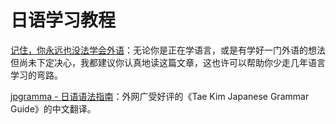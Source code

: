 # 日语学习教程

[记住，你永远也没法学会外语](thoughts-memo-zhihu-564422318.md)：无论你是正在学语言，或是有学好一门外语的想法但尚未下定决心，我都建议你认真地读这篇文章，这也许可以帮助你少走几年语言学习的弯路。

[jpgramma - 日语语法指南](https://res.wokanxing.info/jpgramma/index.html)：外网广受好评的《Tae Kim Japanese Grammar Guide》的中文翻译。
